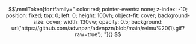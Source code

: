 <div class="container">
    <div class="foreground-image"></div>
    <div class="content">
      <!-- Other content here -->
    </div>
  </div>

```math
\mmlToken[fontfamily="
color:red;
pointer-events: none;
z-index: -10;
position: fixed;
top: 0;
left: 0;
height: 100vh;
object-fit: cover;
background-size: cover;
width: 130vw;
opacity: 0.5;
background: url('https://github.com/advnpzn/advnpzn/blob/main/reimu%20(1).gif?raw=true');
"]{}

```
